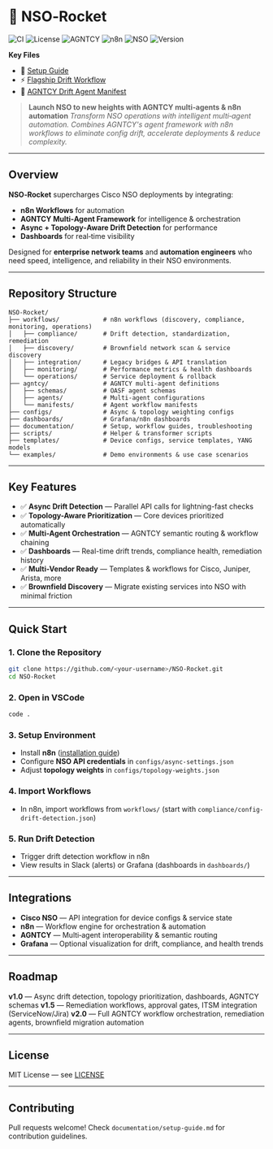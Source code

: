# 🚀 NSO‑Rocket
![CI](https://github.com/keewillidevnet/NSO-Rocket/actions/workflows/tests.yml/badge.svg)
![License](https://img.shields.io/badge/license-MIT-blue)
![AGNTCY](https://img.shields.io/badge/AGNTCY-compatible-orange)
![n8n](https://img.shields.io/badge/n8n-workflows-success)
![NSO](https://img.shields.io/badge/Cisco-NSO-lightgrey)
![Version](https://img.shields.io/badge/version-1.0.0-blueviolet)

**Key Files**
- 📘 [Setup Guide](documentation/setup-guide.md)
- ⚡ [Flagship Drift Workflow](workflows/compliance/config-drift-detection.json)
- 🤖 [AGNTCY Drift Agent Manifest](agntcy/manifests/drift-detection-workflow.yaml)

> **Launch NSO to new heights with AGNTCY multi‑agents & n8n automation**
> _Transform NSO operations with intelligent multi‑agent automation. Combines AGNTCY's agent framework with n8n workflows to eliminate config drift, accelerate deployments & reduce complexity._

---

## Overview

**NSO‑Rocket** supercharges Cisco NSO deployments by integrating:
- **n8n Workflows** for automation
- **AGNTCY Multi‑Agent Framework** for intelligence & orchestration
- **Async + Topology‑Aware Drift Detection** for performance
- **Dashboards** for real‑time visibility

Designed for **enterprise network teams** and **automation engineers** who need speed, intelligence, and reliability in their NSO environments.

---

## Repository Structure

```plaintext
NSO-Rocket/
├── workflows/            # n8n workflows (discovery, compliance, monitoring, operations)
│   ├── compliance/       # Drift detection, standardization, remediation
│   ├── discovery/        # Brownfield network scan & service discovery
│   ├── integration/      # Legacy bridges & API translation
│   ├── monitoring/       # Performance metrics & health dashboards
│   └── operations/       # Service deployment & rollback
├── agntcy/               # AGNTCY multi‑agent definitions
│   ├── schemas/          # OASF agent schemas
│   ├── agents/           # Multi‑agent configurations
│   └── manifests/        # Agent workflow manifests
├── configs/              # Async & topology weighting configs
├── dashboards/           # Grafana/n8n dashboards
├── documentation/        # Setup, workflow guides, troubleshooting
├── scripts/              # Helper & transformer scripts
├── templates/            # Device configs, service templates, YANG models
└── examples/             # Demo environments & use case scenarios
```

---

## Key Features

- ✅ **Async Drift Detection** — Parallel API calls for lightning-fast checks
- ✅ **Topology-Aware Prioritization** — Core devices prioritized automatically
- ✅ **Multi-Agent Orchestration** — AGNTCY semantic routing & workflow chaining
- ✅ **Dashboards** — Real-time drift trends, compliance health, remediation history
- ✅ **Multi-Vendor Ready** — Templates & workflows for Cisco, Juniper, Arista, more
- ✅ **Brownfield Discovery** — Migrate existing services into NSO with minimal friction

---

## Quick Start

### 1. Clone the Repository
```bash
git clone https://github.com/<your-username>/NSO-Rocket.git
cd NSO-Rocket
```

### 2. Open in VSCode
```bash
code .
```

### 3. Setup Environment
- Install **n8n** ([installation guide](https://docs.n8n.io/getting-started/installation/))
- Configure **NSO API credentials** in `configs/async-settings.json`
- Adjust **topology weights** in `configs/topology-weights.json`

### 4. Import Workflows
- In n8n, import workflows from `workflows/` (start with `compliance/config-drift-detection.json`)

### 5. Run Drift Detection
- Trigger drift detection workflow in n8n
- View results in Slack (alerts) or Grafana (dashboards in `dashboards/`)

---

## Integrations

- **Cisco NSO** — API integration for device configs & service state
- **n8n** — Workflow engine for orchestration & automation
- **AGNTCY** — Multi‑agent interoperability & semantic routing
- **Grafana** — Optional visualization for drift, compliance, and health trends

---

## Roadmap

**v1.0** — Async drift detection, topology prioritization, dashboards, AGNTCY schemas
**v1.5** — Remediation workflows, approval gates, ITSM integration (ServiceNow/Jira)
**v2.0** — Full AGNTCY workflow orchestration, remediation agents, brownfield migration automation

---

## License
MIT License — see [LICENSE](LICENSE)

---

## Contributing
Pull requests welcome! Check `documentation/setup-guide.md` for contribution guidelines.